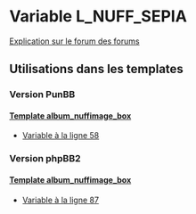 # Variable L_NUFF_SEPIA
[Explication sur le forum des forums](http://forum.forumactif.com/t294113-listing-des-variables#L_NUFF_SEPIA)
## Utilisations dans les templates
### Version PunBB
#### [Template album_nuffimage_box](punbb/album_nuffimage_box.md)
* [Variable à la ligne 58](../punbb/album_nuffimage_box.tpl#L58)
### Version phpBB2
#### [Template album_nuffimage_box](subsilver/album_nuffimage_box.md)
* [Variable à la ligne 87](../subsilver/album_nuffimage_box.tpl#L87)